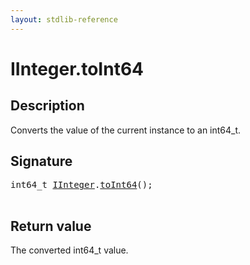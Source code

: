 ```yaml
---
layout: stdlib-reference
---
```


# IInteger\.toInt64

## Description

Converts the value of the current instance to an <span class='code'>int64_t</span>.



## Signature 

<pre>
int64_t <a href="../interfaces/iinteger-01/index" class="code_type">IInteger</a>.<a href="toint64-2">toInt64</a>();

</pre>

## Return value
The converted <span class='code'>int64_t</span> value.


